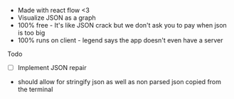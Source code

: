 - Made with react flow <3
- Visualize JSON as a graph 
- 100% free - It's like JSON crack but we don't ask you to pay when json is too big
- 100% runs on client - legend says the app doesn't even have a server


Todo 
- [ ] Implement JSON repair 
- should allow for stringify json as well as non parsed json copied from the terminal 